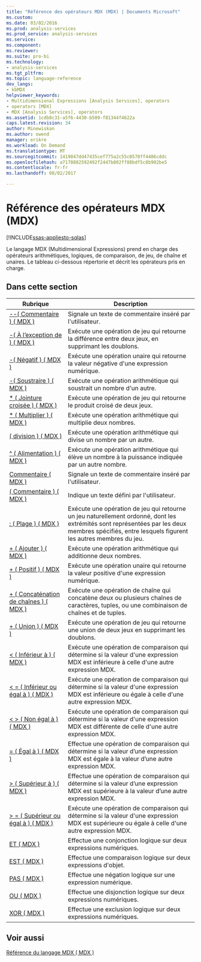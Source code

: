 ```yaml
---
title: "Référence des opérateurs MDX (MDX) | Documents Microsoft"
ms.custom: 
ms.date: 03/02/2016
ms.prod: analysis-services
ms.prod_service: analysis-services
ms.service: 
ms.component: 
ms.reviewer: 
ms.suite: pro-bi
ms.technology:
- analysis-services
ms.tgt_pltfrm: 
ms.topic: language-reference
dev_langs:
- kbMDX
helpviewer_keywords:
- Multidimensional Expressions [Analysis Services], operators
- operators [MDX]
- MDX [Analysis Services], operators
ms.assetid: 1cdb8c31-a5f6-4430-b509-f81344f4622a
caps.latest.revision: 34
author: Minewiskan
ms.author: owend
manager: erikre
ms.workload: On Demand
ms.translationtype: MT
ms.sourcegitcommit: 1419847dd47435cef775a2c55c0578ff4406cddc
ms.openlocfilehash: a7178882592492f2447b802ff88bdf5c8b902be5
ms.contentlocale: fr-fr
ms.lasthandoff: 08/02/2017

---
```

# <a name="mdx-operator-reference-mdx"></a>Référence des opérateurs MDX (MDX)
[!INCLUDE[ssas-appliesto-sqlas](../includes/ssas-appliesto-sqlas.md)]

  Le langage MDX (Multidimensional Expressions) prend en charge des opérateurs arithmétiques, logiques, de comparaison, de jeu, de chaîne et unaires. Le tableau ci-dessous répertorie et décrit les opérateurs pris en charge.  
  
## <a name="in-this-section"></a>Dans cette section  
  
|Rubrique| Description|  
|-----------|-----------------|  
|[--&#40; Commentaire &#41; &#40; MDX &#41;](../mdx/comment-mdx-operator-reference.md)|Signale un texte de commentaire inséré par l'utilisateur.|  
|[-&#40; À l’exception de &#41; &#40; MDX &#41;](../mdx/except-mdx-operator.md)|Exécute une opération de jeu qui retourne la différence entre deux jeux, en supprimant les doublons.|  
|[-&#40; Négatif &#41; &#40; MDX &#41;](../mdx/negative-mdx.md)|Exécute une opération unaire qui retourne la valeur négative d'une expression numérique.|  
|[-&#40; Soustraire &#41; &#40; MDX &#41;](../mdx/subtract-mdx.md)|Exécute une opération arithmétique qui soustrait un nombre d'un autre.|  
|[&#42; &#40; Jointure croisée &#41; &#40; MDX &#41;](../mdx/crossjoin-mdx-operator-reference.md)|Exécute une opération de jeu qui retourne le produit croisé de deux jeux.|  
|[&#42; &#40; Multiplier &#41; &#40; MDX &#41;](../mdx/multiply-mdx.md)|Exécute une opération arithmétique qui multiplie deux nombres.|  
|[&#40; division &#41; &#40; MDX &#41;](../mdx/divide-mdx-operator-reference.md)|Exécute une opération arithmétique qui divise un nombre par un autre.|  
|[^ &#40; Alimentation &#41; &#40; MDX &#41;](../mdx/power-mdx.md)|Exécute une opération arithmétique qui élève un nombre à la puissance indiquée par un autre nombre.|  
|[Commentaire &#40; MDX &#41;](../mdx/comment-mdx.md)|Signale un texte de commentaire inséré par l'utilisateur.|  
|[&#40; Commentaire &#41; &#40; MDX &#41;](../mdx/comment-mdx-double-slash.md)|Indique un texte défini par l'utilisateur.|  
|[: &#40; Plage &#41; &#40; MDX &#41;](../mdx/range-mdx.md)|Exécute une opération de jeu qui retourne un jeu naturellement ordonné, dont les extrémités sont représentées par les deux membres spécifiés, entre lesquels figurent les autres membres du jeu.|  
|[+ &#40; Ajouter &#41; &#40; MDX &#41;](../mdx/add-mdx.md)|Exécute une opération arithmétique qui additionne deux nombres.|  
|[+ &#40; Positif &#41; &#40; MDX &#41;](../mdx/positive-mdx.md)|Exécute une opération unaire qui retourne la valeur positive d'une expression numérique.|  
|[+ &#40; Concaténation de chaînes &#41; &#40; MDX &#41;](../mdx/string-concatenation-mdx.md)|Exécute une opération de chaîne qui concatène deux ou plusieurs chaînes de caractères, tuples, ou une combinaison de chaînes et de tuples.|  
|[+ &#40; Union &#41; &#40; MDX &#41;](../mdx/union-mdx-operator-reference.md)|Exécute une opération de jeu qui retourne une union de deux jeux en supprimant les doublons.|  
|[&#60; &#40; Inférieur à &#41; &#40; MDX &#41;](../mdx/less-than-mdx.md)|Exécute une opération de comparaison qui détermine si la valeur d'une expression MDX est inférieure à celle d'une autre expression MDX.|  
|[&#60; = &#40; Inférieur ou égal à &#41; &#40; MDX &#41;](../mdx/less-than-or-equal-to-mdx.md)|Exécute une opération de comparaison qui détermine si la valeur d'une expression MDX est inférieure ou égale à celle d'une autre expression MDX.|  
|[&#60; &#62; &#40; Non égal à &#41; &#40; MDX &#41;](../mdx/not-equal-to-mdx.md)|Exécute une opération de comparaison qui détermine si la valeur d'une expression MDX est différente de celle d'une autre expression MDX.|  
|[= &#40; Égal à &#41; &#40; MDX &#41;](../mdx/equal-to-mdx.md)|Effectue une opération de comparaison qui détermine si la valeur d’une expression MDX est égale à la valeur d’une autre expression MDX.|  
|[&#62; &#40; Supérieur à &#41; &#40; MDX &#41;](../mdx/greater-than-mdx.md)|Effectue une opération de comparaison qui détermine si la valeur d’une expression MDX est supérieure à la valeur d’une autre expression MDX.|  
|[&#62; = &#40; Supérieur ou égal à &#41; &#40; MDX &#41;](../mdx/greater-than-or-equal-to-mdx.md)|Exécute une opération de comparaison qui détermine si la valeur d'une expression MDX est supérieure ou égale à celle d'une autre expression MDX.|  
|[ET &#40; MDX &#41;](../mdx/and-mdx.md)|Effectue une conjonction logique sur deux expressions numériques.|  
|[EST &#40; MDX &#41;](../mdx/is-mdx.md)|Effectue une comparaison logique sur deux expressions d'objet.|  
|[PAS &#40; MDX &#41;](../mdx/not-mdx.md)|Effectue une négation logique sur une expression numérique.|  
|[OU &#40; MDX &#41;](../mdx/or-mdx.md)|Effectue une disjonction logique sur deux expressions numériques.|  
|[XOR &#40; MDX &#41;](../mdx/xor-mdx.md)|Effectue une exclusion logique sur deux expressions numériques.|  
  
## <a name="see-also"></a>Voir aussi  
 [Référence du langage MDX &#40; MDX &#41;](../mdx/mdx-language-reference-mdx.md)  
  
  

